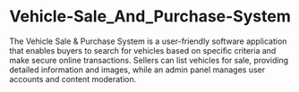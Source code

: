 # Vehicle-Sale_And_Purchase-System
The Vehicle Sale &amp; Purchase System is a user-friendly software application that enables buyers to search for vehicles based on specific criteria and make secure online transactions. Sellers can list vehicles for sale, providing detailed information and images, while an admin panel manages user accounts and content moderation.
